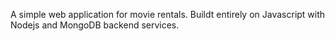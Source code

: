 A simple web application for movie rentals. Buildt entirely on Javascript with Nodejs and MongoDB backend services.
